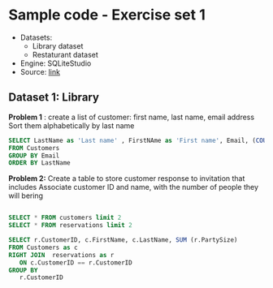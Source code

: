 <h1>Sample code - Exercise set 1</h1>

- Datasets:
  - Library dataset
  - Restaturant dataset
- Engine: SQLiteStudio
- Source: [link](https://www.linkedin.com/learning/level-up-sql)

## Dataset 1: Library

__Problem 1__ : create  a list of customer: first name, last name, email address
Sort them alphabetically by last name
```sql
SELECT LastName as 'Last name' , FirstNAme as 'First name', Email, (COUNT(Email))
FROM Customers
GROUP BY Email
ORDER BY LastName
```
__Problem 2:__ Create a table to store customer response to invitation that includes
Associate customer ID and name, with the number of people they will bering

 ```sql

SELECT * FROM customers limit 2
SELECT * FROM reservations limit 2

SELECT r.CustomerID, c.FirstName, c.LastName, SUM (r.PartySize)
FROM Customers as c
RIGHT JOIN  reservations as r
    ON c.CustomerID == r.CustomerID
GROUP BY
    r.CustomerID
```
